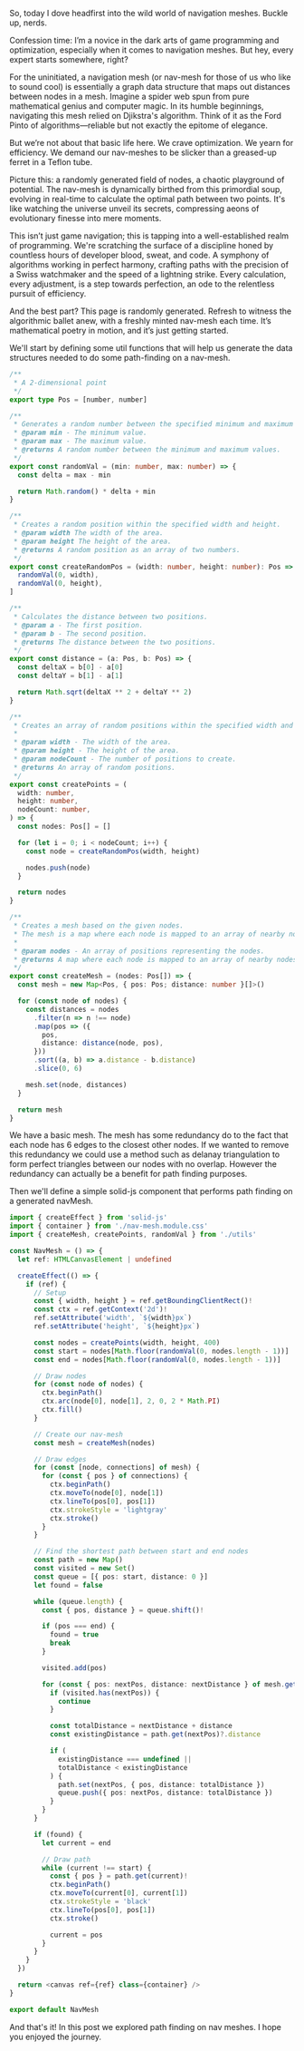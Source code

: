 So, today I dove headfirst into the wild world of navigation meshes. Buckle up,
nerds.

<NavMesh></NavMesh>

Confession time: I’m a novice in the dark arts of game programming and
optimization, especially when it comes to navigation meshes. But hey, every
expert starts somewhere, right?

For the uninitiated, a navigation mesh (or nav-mesh for those of us who like to
sound cool) is essentially a graph data structure that maps out distances
between nodes in a mesh. Imagine a spider web spun from pure mathematical genius
and computer magic. In its humble beginnings, navigating this mesh relied on
Djikstra's algorithm. Think of it as the Ford Pinto of algorithms—reliable but
not exactly the epitome of elegance.

But we’re not about that basic life here. We crave optimization. We yearn for
efficiency. We demand our nav-meshes to be slicker than a greased-up ferret in a
Teflon tube.

Picture this: a randomly generated field of nodes, a chaotic playground of
potential. The nav-mesh is dynamically birthed from this primordial soup,
evolving in real-time to calculate the optimal path between two points. It's
like watching the universe unveil its secrets, compressing aeons of evolutionary
finesse into mere moments.

This isn’t just game navigation; this is tapping into a well-established realm
of programming. We're scratching the surface of a discipline honed by countless
hours of developer blood, sweat, and code. A symphony of algorithms working in
perfect harmony, crafting paths with the precision of a Swiss watchmaker and the
speed of a lightning strike. Every calculation, every adjustment, is a step
towards perfection, an ode to the relentless pursuit of efficiency.

And the best part? This page is randomly generated. Refresh to witness the
algorithmic ballet anew, with a freshly minted nav-mesh each time. It’s
mathematical poetry in motion, and it’s just getting started.

We'll start by defining some util functions that will help us generate the data
structures needed to do some path-finding on a nav-mesh.

```typescript
/**
 * A 2-dimensional point
 */
export type Pos = [number, number]

/**
 * Generates a random number between the specified minimum and maximum values.
 * @param min - The minimum value.
 * @param max - The maximum value.
 * @returns A random number between the minimum and maximum values.
 */
export const randomVal = (min: number, max: number) => {
  const delta = max - min

  return Math.random() * delta + min
}

/**
 * Creates a random position within the specified width and height.
 * @param width The width of the area.
 * @param height The height of the area.
 * @returns A random position as an array of two numbers.
 */
export const createRandomPos = (width: number, height: number): Pos => [
  randomVal(0, width),
  randomVal(0, height),
]

/**
 * Calculates the distance between two positions.
 * @param a - The first position.
 * @param b - The second position.
 * @returns The distance between the two positions.
 */
export const distance = (a: Pos, b: Pos) => {
  const deltaX = b[0] - a[0]
  const deltaY = b[1] - a[1]

  return Math.sqrt(deltaX ** 2 + deltaY ** 2)
}

/**
 * Creates an array of random positions within the specified width and height.
 *
 * @param width - The width of the area.
 * @param height - The height of the area.
 * @param nodeCount - The number of positions to create.
 * @returns An array of random positions.
 */
export const createPoints = (
  width: number,
  height: number,
  nodeCount: number,
) => {
  const nodes: Pos[] = []

  for (let i = 0; i < nodeCount; i++) {
    const node = createRandomPos(width, height)

    nodes.push(node)
  }

  return nodes
}

/**
 * Creates a mesh based on the given nodes.
 * The mesh is a map where each node is mapped to an array of nearby nodes with their distances.
 *
 * @param nodes - An array of positions representing the nodes.
 * @returns A map where each node is mapped to an array of nearby nodes with their distances.
 */
export const createMesh = (nodes: Pos[]) => {
  const mesh = new Map<Pos, { pos: Pos; distance: number }[]>()

  for (const node of nodes) {
    const distances = nodes
      .filter(n => n !== node)
      .map(pos => ({
        pos,
        distance: distance(node, pos),
      }))
      .sort((a, b) => a.distance - b.distance)
      .slice(0, 6)

    mesh.set(node, distances)
  }

  return mesh
}
```

We have a basic mesh. The mesh has some redundancy do to the fact that each node
has 6 edges to the closest other nodes. If we wanted to remove this redundancy
we could use a method such as delanay triangulation to form perfect triangles
between our nodes with no overlap. However the redundancy can actually be a
benefit for path finding purposes.

Then we'll define a simple solid-js component that performs path finding on
a generated navMesh.

```typescript
import { createEffect } from 'solid-js'
import { container } from './nav-mesh.module.css'
import { createMesh, createPoints, randomVal } from './utils'

const NavMesh = () => {
  let ref: HTMLCanvasElement | undefined

  createEffect(() => {
    if (ref) {
      // Setup
      const { width, height } = ref.getBoundingClientRect()!
      const ctx = ref.getContext('2d')!
      ref.setAttribute('width', `${width}px`)
      ref.setAttribute('height', `${height}px`)

      const nodes = createPoints(width, height, 400)
      const start = nodes[Math.floor(randomVal(0, nodes.length - 1))]
      const end = nodes[Math.floor(randomVal(0, nodes.length - 1))]

      // Draw nodes
      for (const node of nodes) {
        ctx.beginPath()
        ctx.arc(node[0], node[1], 2, 0, 2 * Math.PI)
        ctx.fill()
      }

      // Create our nav-mesh
      const mesh = createMesh(nodes)

      // Draw edges
      for (const [node, connections] of mesh) {
        for (const { pos } of connections) {
          ctx.beginPath()
          ctx.moveTo(node[0], node[1])
          ctx.lineTo(pos[0], pos[1])
          ctx.strokeStyle = 'lightgray'
          ctx.stroke()
        }
      }

      // Find the shortest path between start and end nodes
      const path = new Map()
      const visited = new Set()
      const queue = [{ pos: start, distance: 0 }]
      let found = false

      while (queue.length) {
        const { pos, distance } = queue.shift()!

        if (pos === end) {
          found = true
          break
        }

        visited.add(pos)

        for (const { pos: nextPos, distance: nextDistance } of mesh.get(pos)!) {
          if (visited.has(nextPos)) {
            continue
          }

          const totalDistance = nextDistance + distance
          const existingDistance = path.get(nextPos)?.distance

          if (
            existingDistance === undefined ||
            totalDistance < existingDistance
          ) {
            path.set(nextPos, { pos, distance: totalDistance })
            queue.push({ pos: nextPos, distance: totalDistance })
          }
        }
      }

      if (found) {
        let current = end

        // Draw path
        while (current !== start) {
          const { pos } = path.get(current)!
          ctx.beginPath()
          ctx.moveTo(current[0], current[1])
          ctx.strokeStyle = 'black'
          ctx.lineTo(pos[0], pos[1])
          ctx.stroke()

          current = pos
        }
      }
    }
  })

  return <canvas ref={ref} class={container} />
}

export default NavMesh
```

And that's it! In this post we explored path finding on nav meshes. I hope you
enjoyed the journey.
